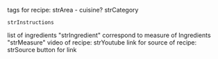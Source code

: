 tags for recipe:
    strArea - cuisine?
    strCategory

    strInstructions
list of ingredients
    "strIngredient<number>"
correspond to measure of Ingredients
    "strMeasure<number>"
video of recipe:
    strYoutube
link for source of recipe:
    strSource
    button for link
